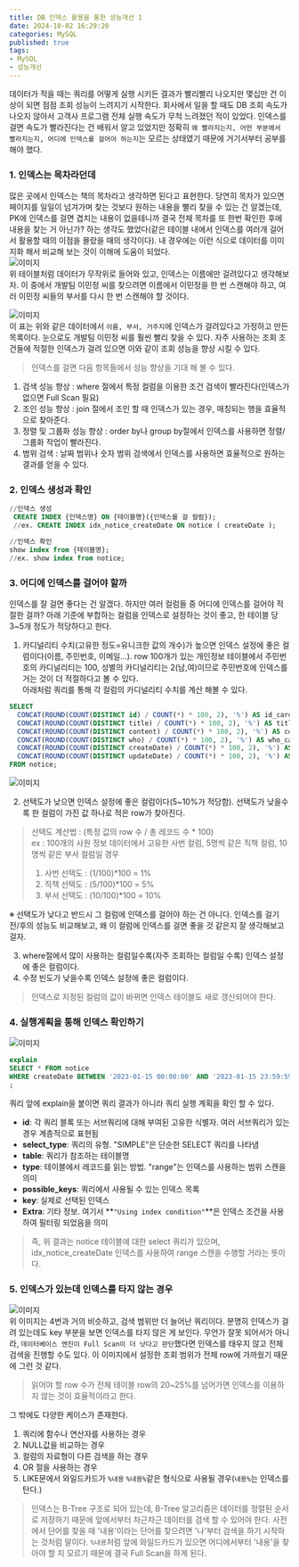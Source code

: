 ```yaml
---
title: DB 인덱스 활용을 통한 성능개선 1  
date: 2024-10-02 16:29:20
categories: MySQL    
published: true 
tags:
- MySQL 
- 성능개선     
---
```


데이터가 적을 때는 쿼리를 어떻게 실행 시키든 결과가 빨리빨리 나오지만 몇십만 건 이상이 되면 점점 조회 성능이 느려지기 시작한다. 회사에서 일을 할 때도 DB 조회 속도가 나오지 않아서 고객사 프로그램 전체 실행 속도가 무척 느려졌던 적이 있었다. 인덱스를 걸면 속도가 빨라진다는 건 배워서 알고 있었지만 정확히 `왜 빨라지는지, 어떤 부분에서 빨라지는지, 어디에 인덱스를 걸어야 하는지`는 모르는 상태였기 때문에 거기서부터 공부를 해야 했다.   

### 1. 인덱스는 목차라던데    
많은 곳에서 인덱스는 책의 목차라고 생각하면 된다고 표현한다. 당연히 목차가 있으면 페이지를 일일이 넘겨가며 찾는 것보다 원하는 내용을 빨리 찾을 수 있는 건 알겠는데, PK에 인덱스를 걸면 겹치는 내용이 없을테니까 결국 전체 목차를 또 한번 확인한 후에 내용을 찾는 거 아닌가? 하는 생각도 했었다(같은 테이블 내에서 인덱스를 여러개 걸어서 활용할 때의 이점을 몰랐을 때의 생각이다). 내 경우에는 이런 식으로 데이터를 이미지화 해서 비교해 보는 것이 이해에 도움이 되었다.  
![이미지](https://i.imgur.com/pd7nDy3.png)  
위 테이블처럼 데이터가 무작위로 들어와 있고, 인덱스는 이름에만 걸려있다고 생각해보자. 이 중에서 개발팀 이민정 씨를 찾으려면 이름에서 이민정을 한 번 스캔해야 하고, 여러 이민정 씨들의 부서를 다시 한 번 스캔해야 할 것이다.  

![이미지](https://i.imgur.com/00tO2cr.png)  
이 표는 위와 같은 데이터에서 `이름, 부서, 거주지`에 인덱스가 걸려있다고 가정하고 만든 목록이다. 눈으로도 개발팀 이민정 씨를 훨씬 빨리 찾을 수 있다. 자주 사용하는 조회 조건들에 적절한 인덱스가 걸려 있으면 이와 같이 조회 성능을 향상 시킬 수 있다.  

> 인덱스를 걸면 다음 항목들에서 성능 향상을 기대 해 볼 수 있다.   
1. 검색 성능 향상 : where 절에서 특정 컬럼을 이용한 조건 검색이 빨라진다(인덱스가 없으면 Full Scan 필요)  
2. 조인 성능 향상 : join 절에서 조인 할 때 인덱스가 있는 경우, 매칭되는 행을 효율적으로 찾아준다. 
3. 정렬 및 그룹화 성능 향상 : order by나 group by절에서 인덱스를 사용하면 정렬/그룹화 작업이 빨라진다. 
4. 범위 검색 : 날짜 범위나 숫자 범위 검색에서 인덱스를 사용하면 효율적으로 원하는 결과를 얻을 수 있다.  


### 2. 인덱스 생성과 확인      
```sql  
//인덱스 생성 
 CREATE INDEX {인덱스명} ON {테이블명}({인덱스를 걸 컬럼});
 //ex. CREATE INDEX idx_notice_createDate ON notice ( createDate ); 

//인덱스 확인 
show index from {테이블명};
//ex. show index from notice; 
```  

### 3. 어디에 인덱스를 걸어야 할까        
인덱스를 잘 걸면 좋다는 건 알겠다. 하지만 여러 컬럼들 중 어디에 인덱스를 걸어야 적절한 걸까? 
아래 기준에 부합하는 컬럼을 인덱스로 설정하는 것이 좋고, 한 테이블 당 3~5개 정도가 적당하다고 한다.  
1. 카디널리티 수치(고유한 정도=유니크한 값의 개수)가 높으면 인덱스 설정에 좋은 컬럼이다(이름, 주민번호, 이메일...). row 100개가 있는 개인정보 테이블에서 주민번호의 카디널리티는 100, 성별의 카디널리티는 2(남,여)이므로 주민번호에 인덱스를 거는 것이 더 적절하다고 볼 수 있다.    
아래처럼 쿼리를 통해 각 컬럼의 카디널리티 수치를 계산 해볼 수 있다.  
```sql  
SELECT
  CONCAT(ROUND(COUNT(DISTINCT id) / COUNT(*) * 100, 2), '%') AS id_cardinality,
  CONCAT(ROUND(COUNT(DISTINCT title) / COUNT(*) * 100, 2), '%') AS title_cardinality,
  CONCAT(ROUND(COUNT(DISTINCT content) / COUNT(*) * 100, 2), '%') AS content_cardinality,
  CONCAT(ROUND(COUNT(DISTINCT who) / COUNT(*) * 100, 2), '%') AS who_cardinality,
  CONCAT(ROUND(COUNT(DISTINCT createDate) / COUNT(*) * 100, 2), '%') AS createDate_cardinality,
  CONCAT(ROUND(COUNT(DISTINCT updateDate) / COUNT(*) * 100, 2), '%') AS updateDate_cardinality
FROM notice;
```  
![이미지](https://i.imgur.com/Irxu7eP.png)  

2. 선택도가 낮으면 인덱스 설정에 좋은 컬럼이다(5~10%가 적당함). 선택도가 낮을수록 한 컬럼이 가진 값 하나로 적은 row가 찾아진다. 
> 선택도 계산법 : (특정 값의 row 수 / 총 레코드 수 * 100)  
> ex : 100개의 사원 정보 데이터에서 고유한 사번 컬럼, 5명씩 같은 직책 컬럼, 10명씩 같은 부서 컬럼일 경우  
> 1. 사번 선택도 : (1/100)*100 = 1%  
> 2. 직책 선택도 : (5/100)*100 = 5% 
> 3. 부서 선택도 : (10/100)*100 = 10%  

※ 선택도가 낮다고 반드시 그 컬럼에 인덱스를 걸어야 하는 건 아니다. 인덱스를 걸기 전/후의 성능도 비교해보고, 왜 이 컬럼에 인덱스를 걸면 좋을 것 같은지 잘 생각해보고 걸자.  

3. where절에서 많이 사용하는 컬럼일수록(자주 조회하는 컬럼일 수록) 인덱스 설정에 좋은 컬럼이다.  
4. 수정 빈도가 낮을수록 인덱스 설정에 좋은 컬럼이다.  
> 인덱스로 지정된 컬럼의 값이 바뀌면 인덱스 테이블도 새로 갱신되어야 한다.  

### 4. 실행계획을 통해 인덱스 확인하기    
![이미지](https://i.imgur.com/7sZ8QEk.png)  
```sql  
explain
SELECT * FROM notice
WHERE createDate BETWEEN '2023-01-15 00:00:00' AND '2023-01-15 23:59:59'
;
```  
쿼리 앞에 explain을 붙이면 쿼리 결과가 아니라 쿼리 실행 계획을 확인 할 수 있다.  
- **id**: 각 쿼리 블록 또는 서브쿼리에 대해 부여된 고유한 식별자. 여러 서브쿼리가 있는 경우 계층적으로 표현됨  
- **select_type**: 쿼리의 유형. "SIMPLE"은 단순한 SELECT 쿼리를 나타냄 
- **table**: 쿼리가 참조하는 테이블명 
- **type**: 테이블에서 레코드를 읽는 방법. "range"는 인덱스를 사용하는 범위 스캔을 의미 
- **possible_keys**: 쿼리에서 사용될 수 있는 인덱스 목록
- **key**: 실제로 선택된 인덱스 
- **Extra**: 기타 정보. 여기서 **`"Using index condition"`**은 인덱스 조건을 사용하여 필터링 되었음을 의미 

> 즉, 위 결과는 notice 테이블에 대한 select 쿼리가 있으며, idx_notice_createDate 인덱스를 사용하여 range 스캔을 수행할 거라는 뜻이다.  

### 5. 인덱스가 있는데 인덱스를 타지 않는 경우  
![이미지](https://i.imgur.com/3X9Uo7y.png)  
위 이미지는 4번과 거의 비슷하고, 검색 범위만 더 늘어난 쿼리이다. 분명히 인덱스가 걸려 있는데도 key 부분을 보면 인덱스를 타지 않은 게 보인다. 무언가 잘못 되어서가 아니라, `데이터베이스 엔진이 Full Scan이 더 낫다고 판단`했다면 인덱스를 태우지 않고 전체 검색을 진행할 수도 있다. 이 이미지에서 설정한 조회 범위가 전체 row에 가까웠기 때문에 그런 것 같다. 
> 읽어야 할 row 수가 전체 테이블 row의 20~25%를 넘어가면 인덱스를 이용하지 않는 것이 효율적이라고 한다.  

그 밖에도 다양한 케이스가 존재한다.  
1. 쿼리에 함수나 연산자를 사용하는 경우  
2. NULL값을 비교하는 경우
3. 컬럼의 자료형이 다른 검색을 하는 경우
4. OR 절을 사용하는 경우 
5. LIKE문에서 와일드카드가 `%내용` `%내용%`같은 형식으로 사용될 경우(`내용%`는 인덱스를 탄다.) 
> 인덱스는 B-Tree 구조로 되어 있는데, B-Tree 알고리즘은 데이터를 정렬된 순서로 저장하기 때문에 앞에서부터 차근차근 데이터를 검색 할 수 있어야 한다. 사전에서 단어를 찾을 때 '내용'이라는 단어를 찾으려면 '나'부터 검색을 하기 시작하는 것처럼 말이다. `%내용`처럼 앞에 와일드카드가 있으면 어디에서부터 '내용'을 찾아야 할 지 모르기 때문에 결국 Full Scan을 하게 된다.  
 
